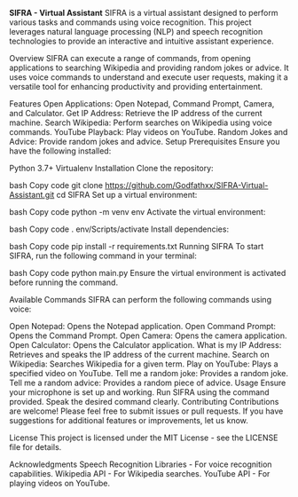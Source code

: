 **SIFRA - Virtual Assistant**
SIFRA is a virtual assistant designed to perform various tasks and commands using voice recognition. This project leverages natural language processing (NLP) and speech recognition technologies to provide an interactive and intuitive assistant experience.

Overview
SIFRA can execute a range of commands, from opening applications to searching Wikipedia and providing random jokes or advice. It uses voice commands to understand and execute user requests, making it a versatile tool for enhancing productivity and providing entertainment.

Features
Open Applications: Open Notepad, Command Prompt, Camera, and Calculator.
Get IP Address: Retrieve the IP address of the current machine.
Search Wikipedia: Perform searches on Wikipedia using voice commands.
YouTube Playback: Play videos on YouTube.
Random Jokes and Advice: Provide random jokes and advice.
Setup
Prerequisites
Ensure you have the following installed:

Python 3.7+
Virtualenv
Installation
Clone the repository:

bash
Copy code
git clone https://github.com/Godfathxx/SIFRA-Virtual-Assistant.git
cd SIFRA
Set up a virtual environment:

bash
Copy code
python -m venv env
Activate the virtual environment:

bash
Copy code
. env/Scripts/activate
Install dependencies:

bash
Copy code
pip install -r requirements.txt
Running SIFRA
To start SIFRA, run the following command in your terminal:

bash
Copy code
python main.py
Ensure the virtual environment is activated before running the command.

Available Commands
SIFRA can perform the following commands using voice:

Open Notepad: Opens the Notepad application.
Open Command Prompt: Opens the Command Prompt.
Open Camera: Opens the camera application.
Open Calculator: Opens the Calculator application.
What is my IP Address: Retrieves and speaks the IP address of the current machine.
Search on Wikipedia: Searches Wikipedia for a given term.
Play on YouTube: Plays a specified video on YouTube.
Tell me a random joke: Provides a random joke.
Tell me a random advice: Provides a random piece of advice.
Usage
Ensure your microphone is set up and working.
Run SIFRA using the command provided.
Speak the desired command clearly.
Contributing
Contributions are welcome! Please feel free to submit issues or pull requests. If you have suggestions for additional features or improvements, let us know.

License
This project is licensed under the MIT License - see the LICENSE file for details.

Acknowledgments
Speech Recognition Libraries - For voice recognition capabilities.
Wikipedia API - For Wikipedia searches.
YouTube API - For playing videos on YouTube.
